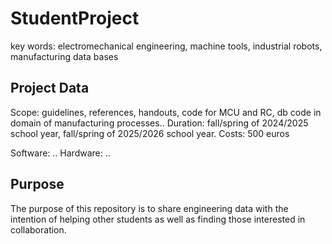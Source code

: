 # StudentProject
key words: electromechanical engineering, machine tools, industrial robots, manufacturing data bases

## Project Data
Scope: guidelines, references, handouts, code for MCU and RC, db code in domain of manufacturing processes..
Duration: fall/spring of 2024/2025 school year, fall/spring of 2025/2026 school year.
Costs: 500 euros

Software: ..
Hardware: ..


## Purpose
The purpose of this repository is to share engineering data with the intention of helping other students as well as finding those interested in collaboration.

